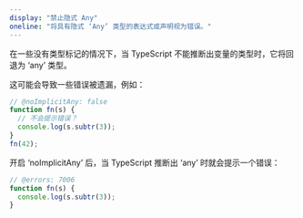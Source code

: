 ```yaml
---
display: "禁止隐式 Any"
oneline: "将具有隐式 ‘Any’ 类型的表达式或声明视为错误。"
---
```


在一些没有类型标记的情况下，当 TypeScript 不能推断出变量的类型时，它将回退为 ‘any’ 类型。

这可能会导致一些错误被遗漏，例如：

```ts twoslash
// @noImplicitAny: false
function fn(s) {
  // 不会提示错误？
  console.log(s.subtr(3));
}
fn(42);
```

开启 ‘noImplicitAny’ 后，当 TypeScript 推断出 ‘any’ 时就会提示一个错误：

```ts twoslash
// @errors: 7006
function fn(s) {
  console.log(s.subtr(3));
}
```
